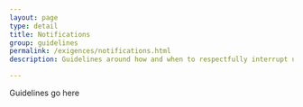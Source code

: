 ```yaml
---
layout: page
type: detail
title: Notifications
group: guidelines
permalink: /exigences/notifications.html
description: Guidelines around how and when to respectfully interrupt users

---
```


Guidelines go here
